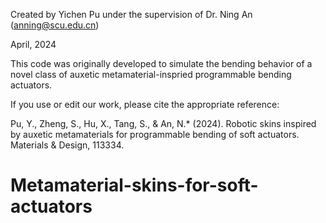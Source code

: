 Created by Yichen Pu under the supervision of Dr. Ning An (anning@scu.edu.cn)

April, 2024

This code was originally developed to simulate the bending behavior of a novel class of auxetic metamaterial-inspried programmable bending actuators.

If you use or edit our work, please cite the appropriate reference:

Pu, Y., Zheng, S., Hu, X., Tang, S., & An, N.* (2024). Robotic skins inspired by auxetic metamaterials for programmable bending of soft actuators. Materials & Design, 113334.
# Metamaterial-skins-for-soft-actuators
